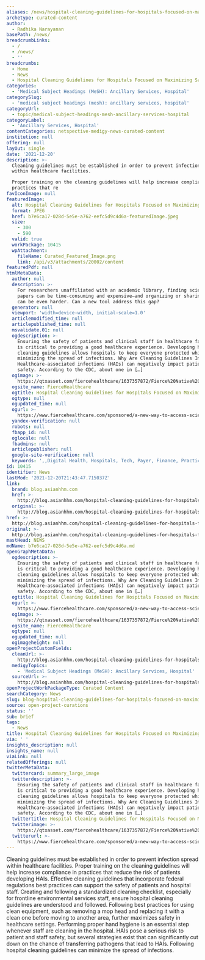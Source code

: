 ```yaml
---
aliases: /news/hospital-cleaning-guidelines-for-hospitals-focused-on-maximizing-safety
archetype: curated-content
author:
  - Radhika Narayanan
basePath: /news/
breadcrumbLinks:
  - /
  - /news/
  - ''
breadcrumbs:
  - Home
  - News
  - Hospital Cleaning Guidelines for Hospitals Focused on Maximizing Safety
categories:
  - 'Medical Subject Headings (MeSH): Ancillary Services, Hospital'
categorySlug:
  - 'medical subject headings (mesh): ancillary services, hospital'
categoryUrl:
  - topic/medical-subject-headings-mesh-ancillary-services-hospital
categoryLabel:
  - 'Ancillary Services, Hospital'
contentCategories: netspective-medigy-news-curated-content
institution: null
offering: null
layOut: single
date: '2021-12-20'
description: >-
  Cleaning guidelines must be established in order to prevent infection spread
  within healthcare facilities.

  Proper training on the cleaning guidelines will help increase compliance in
  practices that re
favIconImage: null
featuredImage:
  alt: Hospital Cleaning Guidelines for Hospitals Focused on Maximizing Safety
  format: JPEG
  href: b7e6ca17-028d-5e5e-a762-eefc5d9c4d6a-featuredImage.jpeg
  size:
    - 300
    - 590
  valid: true
  workPackage: 10415
  wpAttachment:
    fileName: Curated_Featured_Image.png
    link: /api/v3/attachments/20002/content
featuredPdf: null
htmlMetaData:
  author: null
  description: >-
    For researchers unaffiliated with an academic library, finding scientific
    papers can be time-consuming and expensive—and organizing or sharing them
    can be even harder. Can a new tool address this gap?
  generator: null
  viewport: 'width=device-width, initial-scale=1.0'
  articlemodified_time: null
  articlepublished_time: null
  msvalidate.01: null
  ogdescription: >-
    Ensuring the safety of patients and clinical staff in healthcare facilities
    is critical to providing a good healthcare experience. Developing hospital
    cleaning guidelines allows hospitals to keep everyone protected while
    minimizing the spread of infections. Why Are Cleaning Guidelines Important?
    Healthcare-associated infections (HAIs) can negatively impact patient
    safety. According to the CDC, about one in […]
  ogimage: >-
    https://qtxasset.com/fiercehealthcare/1637357872/Fierce%20Native%20Article%20Image.png/Fierce%20Native%20Article%20Image.png?VersionId=g8sh510s9Rpa9flyIIk8vtVWihHSn1oK
  ogsite_name: FierceHealthcare
  ogtitle: Hospital Cleaning Guidelines for Hospitals Focused on Maximizing Safety
  ogtype: null
  ogupdated_time: null
  ogurl: >-
    https://www.fiercehealthcare.com/sponsored/a-new-way-to-access-scientific-papers
  yandex-verification: null
  robots: null
  fbapp_id: null
  oglocale: null
  fbadmins: null
  articlepublisher: null
  google-site-verification: null
  keywords: ',,Digital Health, Hospitals, Tech, Payer, Finance, Practices'
id: 10415
identifier: News
lastMod: '2021-12-20T21:43:47.715037Z'
link:
  brand: blog.asianhhm.com
  href: >-
    http://blog.asianhhm.com/hospital-cleaning-guidelines-for-hospitals-focused-on-maximizing-safety/
  original: >-
    http://blog.asianhhm.com/hospital-cleaning-guidelines-for-hospitals-focused-on-maximizing-safety/
href: >-
  http://blog.asianhhm.com/hospital-cleaning-guidelines-for-hospitals-focused-on-maximizing-safety/
original: >-
  http://blog.asianhhm.com/hospital-cleaning-guidelines-for-hospitals-focused-on-maximizing-safety/
mastHead: NEWS
mdName: b7e6ca17-028d-5e5e-a762-eefc5d9c4d6a.md
openGraphMetaData:
  ogdescription: >-
    Ensuring the safety of patients and clinical staff in healthcare facilities
    is critical to providing a good healthcare experience. Developing hospital
    cleaning guidelines allows hospitals to keep everyone protected while
    minimizing the spread of infections. Why Are Cleaning Guidelines Important?
    Healthcare-associated infections (HAIs) can negatively impact patient
    safety. According to the CDC, about one in […]
  ogtitle: Hospital Cleaning Guidelines for Hospitals Focused on Maximizing Safety
  ogurl: >-
    https://www.fiercehealthcare.com/sponsored/a-new-way-to-access-scientific-papers
  ogimage: >-
    https://qtxasset.com/fiercehealthcare/1637357872/Fierce%20Native%20Article%20Image.png/Fierce%20Native%20Article%20Image.png?VersionId=g8sh510s9Rpa9flyIIk8vtVWihHSn1oK
  ogsite_name: FierceHealthcare
  ogtype: null
  ogupdated_time: null
  ogimageheight: null
openProjectCustomFields:
  cleanUrl: >-
    http://blog.asianhhm.com/hospital-cleaning-guidelines-for-hospitals-focused-on-maximizing-safety/
  medigyTopics:
    - 'Medical Subject Headings (MeSH): Ancillary Services, Hospital'
  sourceUrl: >-
    http://blog.asianhhm.com/hospital-cleaning-guidelines-for-hospitals-focused-on-maximizing-safety/
openProjectWorkPackageType: Curated Content
searchCategory: News
slug: blog-hospital-cleaning-guidelines-for-hospitals-focused-on-maximizing-safety
source: open-project-curations
status: ''
sub: brief
tags:
  - News
title: Hospital Cleaning Guidelines for Hospitals Focused on Maximizing Safety
via: ' '
insights_description: null
insights_name: null
viaLink: null
relatedOfferings: null
twitterMetaData:
  twittercard: summary_large_image
  twitterdescription: >-
    Ensuring the safety of patients and clinical staff in healthcare facilities
    is critical to providing a good healthcare experience. Developing hospital
    cleaning guidelines allows hospitals to keep everyone protected while
    minimizing the spread of infections. Why Are Cleaning Guidelines Important?
    Healthcare-associated infections (HAIs) can negatively impact patient
    safety. According to the CDC, about one in […]
  twittertitle: Hospital Cleaning Guidelines for Hospitals Focused on Maximizing Safety
  twitterimage: >-
    https://qtxasset.com/fiercehealthcare/1637357872/Fierce%20Native%20Article%20Image.png/Fierce%20Native%20Article%20Image.png?VersionId=g8sh510s9Rpa9flyIIk8vtVWihHSn1oK
  twitterurl: >-
    https://www.fiercehealthcare.com/sponsored/a-new-way-to-access-scientific-papers
---
```

<p>Cleaning guidelines must be established in order to prevent infection spread within healthcare facilities.
Proper training on the cleaning guidelines will help increase compliance in practices that reduce the risk of patients developing HAIs. Effective cleaning guidelines that incorporate federal regulations best practices can support the safety of patients and hospital staff.
Creating and following a standardized cleaning checklist, especially for frontline environmental services staff, ensure hospital cleaning guidelines are understood and followed.
Following best practices for using clean equipment, such as removing a mop head and replacing it with a clean one before moving to another area, further maximizes safety in healthcare settings.
Performing proper hand hygiene is an essential step whenever staff are cleaning in the hospital.
HAIs pose a serious risk to patient and staff safety, but several strategies exist that can significantly cut down on the chance of transferring pathogens that lead to HAIs. Following hospital cleaning guidelines can minimize the spread of infections.</p>